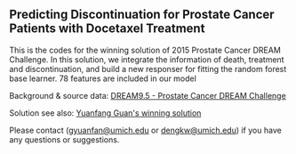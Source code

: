 ## Predicting Discontinuation for Prostate Cancer Patients with Docetaxel Treatment
This is the codes for the winning solution of 2015 Prostate Cancer DREAM Challenge. In this solution, we integrate the information of death, treatment and discontinuation, and build a new responser for fitting the random forest base learner. 78 features are included in our model  

Background & source data: [DREAM9.5 - Prostate Cancer DREAM Challenge](https://www.synapse.org/#!Synapse:syn2813558/wiki/)

Solution see also: [Yuanfang Guan's winning solution](https://www.synapse.org/#!Synapse:syn7152438/wiki/403154)  

Please contact (gyuanfan@umich.edu or dengkw@umich.edu) if you have any questions or suggestions.
